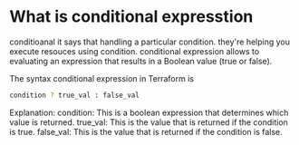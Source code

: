 # What is conditional expresstion
conditioanal it says that handling a particular condition.  they're helping you execute resouces using condition. conditional expression allows to evaluating an expression that results in a Boolean value (true or false).

The syntax conditional expression in Terraform is 
```bash
condition ? true_val : false_val
```

Explanation:
condition: This is a boolean expression that determines which value is returned.
true_val: This is the value that is returned if the condition is true.
false_val: This is the value that is returned if the condition is false. 